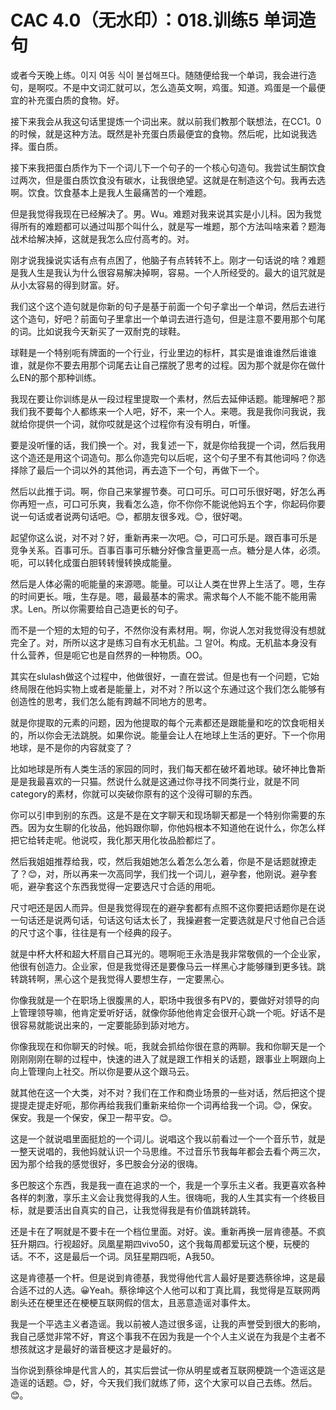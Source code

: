 # CAC 4.0（无水印）：018.训练5 单词造句

或者今天晚上练。이지 여동 식이 불섭해프다。随随便给我一个单词，我会进行造句，是啊哎。不是中文词汇就可以，怎么造英文啊，鸡蛋。知道。鸡蛋是一个最便宜的补充蛋白质的食物。好。

接下来我会从我这句话里提炼一个词出来。就以前我们教那个联想法，在CC1。0的时候，就是这种方法。既然是补充蛋白质最便宜的食物。然后呢，比如说我选择。蛋白质。

接下来我把蛋白质作为下一个词儿下一个句子的一个核心句造句。我尝试生酮饮食过两次，但是蛋白质饮食没有碳水，让我很绝望。这就是在制造这个句。我再去选啊。饮食。饮食基本上是我人生最痛苦的一个难题。

但是我觉得我现在已经解决了。男。Wu。难题对我来说其实是小儿科。因为我觉得所有的难题都可以通过叫那个叫什么，就是写一堆题，那个方法叫啥来着？题海战术给解决掉，这就是我怎么应付高考的。对。

刚才说我操说实话有点有点困了，他脑子有点转转不上。刚才一句话说的啥？难题是我人生是我认为什么很容易解决掉啊，容易。一个人所经受的。最大的诅咒就是从小太容易的得到财富。好。

我们这个这个造句就是你新的句子是基于前面一个句子拿出一个单词，然后去进行这个造句，好吧？前面句子里拿出一个单词去进行造句，但是注意不要用那个句尾的词。比如说我今天新买了一双耐克的球鞋。

球鞋是一个特别呃有牌面的一个行业，行业里边的标杆，其实是谁谁谁然后谁谁谁，就是你不要去用那个词尾去让自己摆脱了思考的过程。因为那个就是你在做什么EN的那个那种训练。

我现在要让你训练是从一段过程里提取一个素材，然后去延伸话题。能理解吧？那我们我不要每个人都练来一个人吧，好不，来一个人。来嗯。我是我你问我说，我就给你提供一个词，就你哎就是这个过程你有没有明白，听懂。

要是没听懂的话，我们换一个。对，我复述一下，就是你给我提一个词，然后我用这个造还是用这个词造句。那么你造完句以后呢，这个句子里不有其他词吗？你选择除了最后一个词以外的其他词，再去造下一个句，再做下一个。

然后以此推于词。啊，你自己来掌握节奏。可口可乐。可口可乐很好喝，好怎么再你再短一点，可口可乐爽，我看怎么造，你不你你不能说他妈五个字，你起码你要说一句话或者说两句话吧。😊，都朋友很多戏。😊，很好喝。

起望你这么说，对不对？好，重新再来一次吧。😊，可口可乐是。跟百事可乐是竞争关系。百事可乐。百事百事可乐糖分好像含量更高一点。糖分是人体，必须。呃，可以转化成蛋白胆转转慢转换成能量。

然后是人体必需的呃能量的来源嗯。能量。可以让人类在世界上生活了。嗯，生存的时间更长。哦，生存是。嗯，最最基本的需求。需求每个人不能不能不能用需求。Len。所以你需要给自己造更长的句子。

而不是一个短的太短的句子，不然你没有素材用。啊，你说人怎对我觉得没有想就完全了。对，所所以这才是练习自有水无机盐。그 알어。构成。无机盐本身没有什么营养，但是呃它也是自然界的一种物质。OO。

其实在slulash做这个过程中，他做很好，一直在尝试。但是也有一个问题，它始终局限在他妈实物上或者是能量上，对不对？所以这个东通过这个我们怎么能够有创造性的思考，我们怎么能有跨越不同地方的思考。

就是你提取的元素的问题，因为他提取的每个元素都还是跟能量和吃的饮食呃相关的，所以你会无法跳脱。如果你说。能量会让人在地球上生活的更好。下一个你用地球，是不是你的内容就变了？

比如地球是所有人类生活的家园的同时，我们每天都在破坏着地球。破坏神比鲁斯是是我最喜欢的一只猫。然说什么就是这通过你寻找不同类行业，就是不同category的素材，你就可以突破你原有的这个没得可聊的东西。

你可以引申到别的东西。这是不是在文字聊天和现场聊天都是一个特别你需要的东西。因为女生聊的化妆品，他妈跟你聊，你他妈根本不知道他在说什么，你怎么样把它给转走呢。他说哎，我化那天用化妆品脸都烂了。

然后我姐姐推荐给我，哎，然后我姐她怎么着怎么怎么着，你是不是话题就撩走了？😊，对，所以再来一次高同学，我们找一个词儿，避孕套，他刚说。避孕套呃，避孕套这个东西我觉得一定要选尺寸合适的用呃。

尺寸吧还是因人而异。但是我觉得现在的避孕套都有点照不这你要把话题你是在说一句话还是说两句话，句话这句话太长了，我操避套一定要选就是尺寸他自己合适的尺寸这个事，往往是有一个经典的段子。

就是中杯大杯和超大杯扇自己耳光的。嗯啊呃王永浩是我非常敬佩的一个企业家，他很有创造力。企业家，但是我觉得还是要像马云一样黑心才能够赚到更多钱。跳转跳转啊，黑心这个是我觉得人要想生存，一定要黑心。

你像我就是一个在职场上很腹黑的人，职场中我很多有PV的，要做好对领导的向上管理领导嘛，他肯定爱听好话，就像你舔他他肯定会很开心跳一个呃。好话不是很容易就能说出来的，一定要能舔到舔对地方。

你像我现在和你聊天的时候。呃，我就会抓给你很在意的两聊。我和你聊天是一个刚刚刚刚在聊的过程中，快速的进入了就是跟工作相关的话题，跟事业上啊跟向上向上管理向上社交。所以你是要从这个跟马云。

就其他在这一个大类，对不对？我们在工作和商业场景的一些对话，然后把这个提提提走提走好呃，那你再给我我们重新来给你一个词再给我一个词。😊，保安。保安。我是一个保安，保卫一帮平安。😊。

这是一个就说唱里面挺尬的一个词儿。说唱这个我以前看过一个一个音乐节，就是一整天说唱的，我他妈就认识一个马思维。不过音乐节我每年都会去看个两三次，因为那个给我的感觉很好，多巴胺会分泌的很嗨。

多巴胺这个东西，我是我一直在追求的一个，我是一个享乐主义者。我更喜欢各种各样的刺激，享乐主义会让我觉得我的人生。很嗨呃，我的人生其实有一个终极目标，就是要活出自真实的自己，让我觉得我是有价值跳转跳转。

还是卡在了啊就是不要卡在一个档位里面。对好。诶。重新再换一层肯德基。不疯狂升期四。行视超好。凤凰星期四vivo50，这个我每周都爱玩这个梗，玩梗的话。不不，这是最后一个词。凤狂星期四呃，A我50。

这是肯德基一个杆。但是说到肯德基，我觉得他代言人最好是要选蔡徐坤，这是最合适不过的人选。😀Yeah。蔡徐坤这个人他可以和丁真比肩，我觉得是互联网两剧头还在梗里还在梗梗互联网假的信太，且恶意造谣对事件太。

我是一个平选主义者造谣。我以前被人造过很多谣，让我的声誉受到很大的影响，我自己感觉非常不好，育这个事我不在因为我是一个个人主义说在为我是个主者不想孩就这才是最好的谐音梗这才是最好的。

当你说到蔡徐坤是代言人的，其实后尝试一你从明星或者互联网梗跳一个造谣这是造谣的话题。😊，好，今天我们我们就练了师，这个大家可以自己去练。然后。😊。

